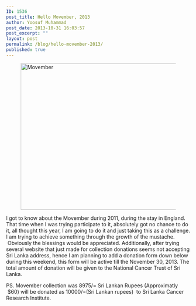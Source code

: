```yaml
---
ID: 1536
post_title: Hello Movember, 2013
author: Yoosuf Muhammad
post_date: 2013-10-31 16:03:57
post_excerpt: ""
layout: post
permalink: /blog/hello-movember-2013/
published: true
---
```

<figure><img class="aligncenter size-full wp-image-1538" alt="Movember" src="http://s3.amazonaws.com/yoosuf.me/wp-content/uploads/2013/10/movember.jpg" width="940" height="400" /></figure>I got to know about the Movember during 2011, during the stay in England. That time when I was trying participate to it, absolutely got no chance to do it, all thought this year, I am going to do it and just taking this as a challenge. I am trying to achieve something through the growth of the mustache.  Obviously the blessings would be appreciated. Additionally, after trying several website that just made for collection donations seems not accepting Sri Lanka address, hence I am planning to add a donation form down below during this weekend, this form will be active till the November 30, 2013. The total amount of donation will be given to the National Cancer Trust of Sri Lanka.

PS. Movember collection was 8975/= Sri Lankan Rupees (Approximatly  $60) will be donated as 10000/=(Sri Lankan rupees)  to Sri Lanka Cancer Research Institute.